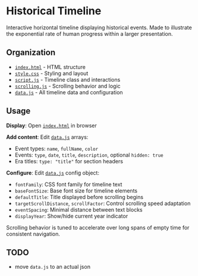 # Historical Timeline

Interactive horizontal timeline displaying historical events.
Made to illustrate the exponential rate of human progress within a larger presentation.

## Organization

- [`index.html`](index.html) - HTML structure
- [`style.css`](style.css) - Styling and layout  
- [`script.js`](script.js) - Timeline class and interactions
- [`scrolling.js`](scrolling.js) - Scrolling behavior and logic
- [`data.js`](data.js) - All timeline data and configuration

## Usage

**Display**: Open [`index.html`](index.html) in browser

**Add content**: Edit [`data.js`](data.js) arrays:
- Event types: `name`, `fullName`, `color`
- Events: `type`, `date`, `title`, `description`, optional `hidden: true`
- Era titles: `type: "title"` for section headers

**Configure**: Edit [`data.js`](data.js) config object:
- `fontFamily`: CSS font family for timeline text
- `baseFontSize`: Base font size for timeline elements
- `defaultTitle`: Title displayed before scrolling begins
- `targetScrollDistance`, `scrollFactor`: Control scrolling speed adaptation
- `eventSpacing`: Minimal distance between text blocks
- `displayYear`: Show/hide current year indicator

Scrolling behavior is tuned to accelerate over long spans of empty time for consistent navigation.

## TODO

* move `data.js` to an actual json
